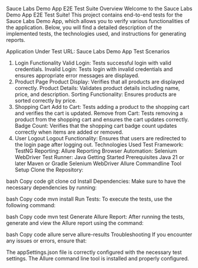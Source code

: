 Sauce Labs Demo App E2E Test Suite
Overview
Welcome to the Sauce Labs Demo App E2E Test Suite! This project contains end-to-end tests for the Sauce Labs Demo App, which allows you to verify various functionalities of the application. Below, you will find a detailed description of the implemented tests, the technologies used, and instructions for generating reports.

Application Under Test
URL: Sauce Labs Demo App
Test Scenarios
1. Login Functionality
   Valid Login: Tests successful login with valid credentials.
   Invalid Login: Tests login with invalid credentials and ensures appropriate error messages are displayed.
2. Product Page
   Product Display: Verifies that all products are displayed correctly.
   Product Details: Validates product details including name, price, and description.
   Sorting Functionality: Ensures products are sorted correctly by price.
3. Shopping Cart
   Add to Cart: Tests adding a product to the shopping cart and verifies the cart is updated.
   Remove from Cart: Tests removing a product from the shopping cart and ensures the cart updates correctly.
   Badge Count: Verifies that the shopping cart badge count updates correctly when items are added or removed.
4. User Logout
   Logout Functionality: Ensures that users are redirected to the login page after logging out.
   Technologies Used
   Test Framework: TestNG
   Reporting: Allure Reporting
   Browser Automation: Selenium WebDriver
   Test Runner: Java
   Getting Started
   Prerequisites
   Java 21 or later
   Maven or Gradle
   Selenium WebDriver
   Allure Commandline Tool
   Setup
   Clone the Repository:

bash
Copy code
git clone <repository-url>
cd <repository-directory>
Install Dependencies:
Make sure to have the necessary dependencies by running:

bash
Copy code
mvn install
Run Tests:
To execute the tests, use the following command:

bash
Copy code
mvn test
Generate Allure Report:
After running the tests, generate and view the Allure report using the command:

bash
Copy code
allure serve allure-results
Troubleshooting
If you encounter any issues or errors, ensure that:

The appSettings.json file is correctly configured with the necessary test settings.
The Allure command line tool is installed and properly configured.